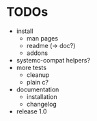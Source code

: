 # TODOs
- install
  - man pages
  - readme (-> doc?)
  - addons
- systemc-compat helpers?
- more tests
  - cleanup
  - plain c?
- documentation
  - installation
  - changelog
- release 1.0
